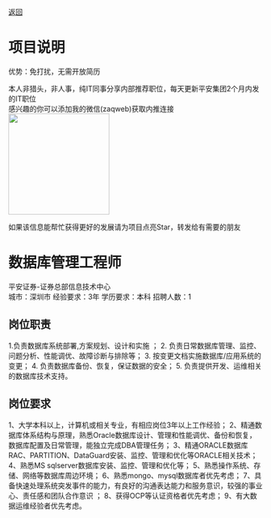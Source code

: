 [返回](../)

# 项目说明

优势：免打扰，无需开放简历

本人非猎头，非人事，纯IT同事分享内部推荐职位，每天更新平安集团2个月内发的IT职位  
感兴趣的你可以添加我的微信(zaqweb)获取内推连接  
<img src="https://github.com/zaqweb/PA-IT-JOBS/blob/master/WechatICode.jpeg"  height="200" width="200">

如果该信息能帮忙获得更好的发展请为项目点亮Star，转发给有需要的朋友

# 数据库管理工程师
平安证券-证券总部信息技术中心  
城市：深圳市 经验要求：3年 学历要求：本科  招聘人数：1

## 岗位职责
1.负责数据库系统部署,方案规划、设计和实施 ；
2. 负责日常数据库管理、监控、问题分析、性能调优、故障诊断与排除等；
3. 按变更文档实施数据库/应用系统的变更；
4. 负责数据库备份、恢复，保证数据的安全；
5. 负责提供开发、运维相关的数据库技术支持。

## 岗位要求
1、大学本科以上，计算机或相关专业，有相应岗位3年以上工作经验；
2、精通数据库体系结构与原理，熟悉Oracle数据库设计、管理和性能调优、备份和恢复，数据库配置及日常管理，能独立完成DBA管理任务；
3、精通ORACLE数据库RAC、PARTITION、DataGuard安装、监控、管理和优化等ORACLE相关技术；
4、熟悉MS sqlserver数据库安装、监控、管理和优化等；
5、熟悉操作系统、存储、网络等数据库周边环境；
6、熟悉mongo、mysql数据库者优先考虑；
7、具备快速处理系统突发事件的能力，有良好的沟通表达能力和服务意识，较强的事业心、责任感和团队合作意识 ； 
8、获得OCP等认证资格者优先考虑；
9、有大数据运维经验者优先考虑。





